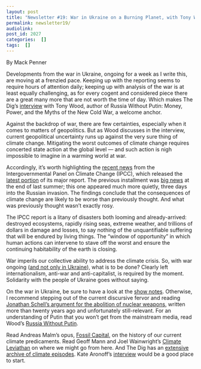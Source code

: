 ```yaml
---
layout: post
title: "Newsletter #19: War in Ukraine on a Burning Planet, with Tony Wood"
permalink: newsletter19/
audiolink: 
post_id: 2027
categories:  []
tags:  []
---
```



By Mack Penner 

Developments from the war in Ukraine, ongoing for a week as I write this, are moving at a frenzied pace. Keeping up with the reporting seems to require hours of attention daily; keeping up with analysis of the war is at least equally challenging, as for every cogent and considered piece there are a great many more that are not worth the time of day. Which makes 
The Dig’s 
[interview](https://www.thedigradio.com/podcast/russia-invades-w-tony-wood/) with Tony Wood, author of Russia Without Putin: Money, Power, and the Myths of the New Cold War, a welcome anchor. 

Against the backdrop of war, there are few certainties, especially when it comes to matters of geopolitics. But as Wood discusses in the interview, current geopolitical uncertainty runs up against the very sure thing of climate change. Mitigating the worst outcomes of climate change requires concerted state action at the global level — and such action is nigh impossible to imagine in a warming world at war. 

Accordingly, it’s worth highlighting the 
[recent news](https://www.ft.com/content/5de27c61-0095-4add-8076-7469b27a4bb8) from the Intergovernmental Panel on Climate Change (IPCC), which released the 
[latest portion](https://www.ipcc.ch/report/ar6/wg2/) of its major report. The previous installment was 
[big news](https://www.theguardian.com/environment/2021/aug/09/ipcc-reports-verdict-on-climate-crimes-of-humanity-guilty-as-hell) at the end of last summer; this one appeared much more quietly, three days into the Russian invasion. The findings conclude that the consequences of climate change are likely to be worse than previously thought. And what was previously thought wasn’t exactly rosy. 

The IPCC report is a litany of disasters both looming and already-arrived: destroyed ecosystems, rapidly rising seas, extreme weather, and trillions of dollars in damage and losses, to say nothing of the unquantifiable suffering that will be endured by living things. The “window of opportunity” in which human actions can intervene to stave off the worst and ensure the continuing habitability of the earth is closing. 

War imperils our collective ability to address the climate crisis. So, with war ongoing ([and not only in Ukraine](https://jacobinmag.com/2022/02/joe-biden-war-yemen-us-foreign-policy-humanitarian-crisis)), what is to be done? Clearly left internationalism, anti-war and anti-capitalist, is required by the moment. Solidarity with the people of Ukraine goes without saying. 



On the war in Ukraine, be sure to have a look at the 
[show notes](https://www.thedigradio.com/podcast/russia-invades-w-tony-wood/). Otherwise, I recommend stepping out of the current discursive fervor and reading 
[Jonathan Schell’s argument for the abolition of nuclear weapons](https://www.thenation.com/article/archive/gift-time-introduction/), written more than twenty years ago and unfortunately still-relevant. For an understanding of Putin that you won’t get from the mainstream media, read Wood’s 
[Russia Without Putin](https://www.versobooks.com/books/2839-russia-without-putin).

Read Andreas Malm’s opus, 
[Fossil Capital](https://www.versobooks.com/books/2002-fossil-capital), on the history of our current climate predicaments. Read Geoff Mann and Joel Wainwright’s 
[Climate Leviathan](https://www.versobooks.com/books/3138-climate-leviathan) on where we might go from here. And The Dig
has an [extensive archive of climate episodes](https://www.thedigradio.com/category/environment). Kate Aronoff’s 
[interview](https://www.thedigradio.com/podcast/climate-politics-with-kate-aronoff/) would be a good place to start. 


